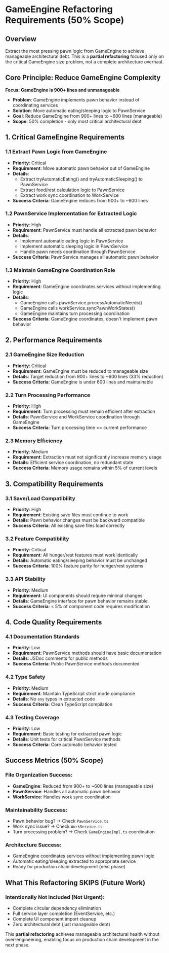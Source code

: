 # GameEngine Refactoring Requirements (50% Scope)

## Overview
Extract the most pressing pawn logic from GameEngine to achieve manageable architectural debt. This is a **partial refactoring** focused only on the critical GameEngine size problem, not a complete architecture overhaul.

## Core Principle: Reduce GameEngine Complexity

**Focus: GameEngine is 900+ lines and unmanageable**
- **Problem**: GameEngine implements pawn behavior instead of coordinating services
- **Solution**: Move automatic eating/sleeping logic to PawnService 
- **Goal**: Reduce GameEngine from 900+ lines to ~600 lines (manageable)
- **Scope**: 50% completion - only most critical architectural debt

## 1. Critical GameEngine Requirements

### 1.1 Extract Pawn Logic from GameEngine
- **Priority**: Critical
- **Requirement**: Move automatic pawn behavior out of GameEngine
- **Details**: 
  - Extract tryAutomaticEating() and tryAutomaticSleeping() to PawnService
  - Extract food/rest calculation logic to PawnService
  - Extract work sync coordination to WorkService
- **Success Criteria**: GameEngine reduces from 900+ to ~600 lines

### 1.2 PawnService Implementation for Extracted Logic
- **Priority**: High  
- **Requirement**: PawnService must handle all extracted pawn behavior
- **Details**:
  - Implement automatic eating logic in PawnService
  - Implement automatic sleeping logic in PawnService
  - Handle pawn needs coordination through PawnService
- **Success Criteria**: PawnService manages all automatic pawn behavior

### 1.3 Maintain GameEngine Coordination Role
- **Priority**: High
- **Requirement**: GameEngine coordinates services without implementing logic
- **Details**:
  - GameEngine calls pawnService.processAutomaticNeeds()
  - GameEngine calls workService.syncPawnWorkStates()
  - GameEngine maintains turn processing coordination
- **Success Criteria**: GameEngine coordinates, doesn't implement pawn behavior

## 2. Performance Requirements

### 2.1 GameEngine Size Reduction
- **Priority**: Critical
- **Requirement**: GameEngine must be reduced to manageable size
- **Details**: Target reduction from 900+ lines to ~600 lines (33% reduction)
- **Success Criteria**: GameEngine is under 600 lines and maintainable

### 2.2 Turn Processing Performance
- **Priority**: High
- **Requirement**: Turn processing must remain efficient after extraction
- **Details**: PawnService and WorkService coordination through GameEngine
- **Success Criteria**: Turn processing time <= current performance

### 2.3 Memory Efficiency
- **Priority**: Medium
- **Requirement**: Extraction must not significantly increase memory usage
- **Details**: Efficient service coordination, no redundant state
- **Success Criteria**: Memory usage remains within 5% of current levels

## 3. Compatibility Requirements

### 3.1 Save/Load Compatibility
- **Priority**: High
- **Requirement**: Existing save files must continue to work
- **Details**: Pawn behavior changes must be backward compatible
- **Success Criteria**: All existing save files load correctly

### 3.2 Feature Compatibility  
- **Priority**: Critical
- **Requirement**: All hunger/rest features must work identically
- **Details**: Automatic eating/sleeping behavior must be unchanged
- **Success Criteria**: 100% feature parity for hunger/rest systems

### 3.3 API Stability
- **Priority**: Medium
- **Requirement**: UI components should require minimal changes
- **Details**: GameEngine interface for pawn behavior remains stable
- **Success Criteria**: < 5% of component code requires modification

## 4. Code Quality Requirements

### 4.1 Documentation Standards
- **Priority**: Low
- **Requirement**: PawnService methods should have basic documentation
- **Details**: JSDoc comments for public methods
- **Success Criteria**: Public PawnService methods documented

### 4.2 Type Safety
- **Priority**: Medium
- **Requirement**: Maintain TypeScript strict mode compliance
- **Details**: No `any` types in extracted code
- **Success Criteria**: Clean TypeScript compilation

### 4.3 Testing Coverage
- **Priority**: Low
- **Requirement**: Basic testing for extracted pawn logic
- **Details**: Unit tests for critical PawnService methods
- **Success Criteria**: Core automatic behavior tested

## Success Metrics (50% Scope)

### File Organization Success:
- **GameEngine**: Reduced from 900+ to ~600 lines (manageable size)
- **PawnService**: Handles all automatic pawn behavior
- **WorkService**: Handles work sync coordination

### Maintainability Success:
- Pawn behavior bug? → Check `PawnService.ts` 
- Work sync issue? → Check `WorkService.ts`
- Turn processing problem? → Check `GameEngineImpl.ts` coordination

### Architecture Success:
- GameEngine coordinates services without implementing pawn logic
- Automatic eating/sleeping extracted to appropriate service
- Ready for production chain development (next phase)

## What This Refactoring SKIPS (Future Work)

### Intentionally Not Included (Not Urgent):
- Complete circular dependency elimination
- Full service layer completion (EventService, etc.)
- Complete UI component import cleanup
- Zero architectural debt (just manageable debt)

This **partial refactoring** achieves manageable architectural health without over-engineering, enabling focus on production chain development in the next phase.
